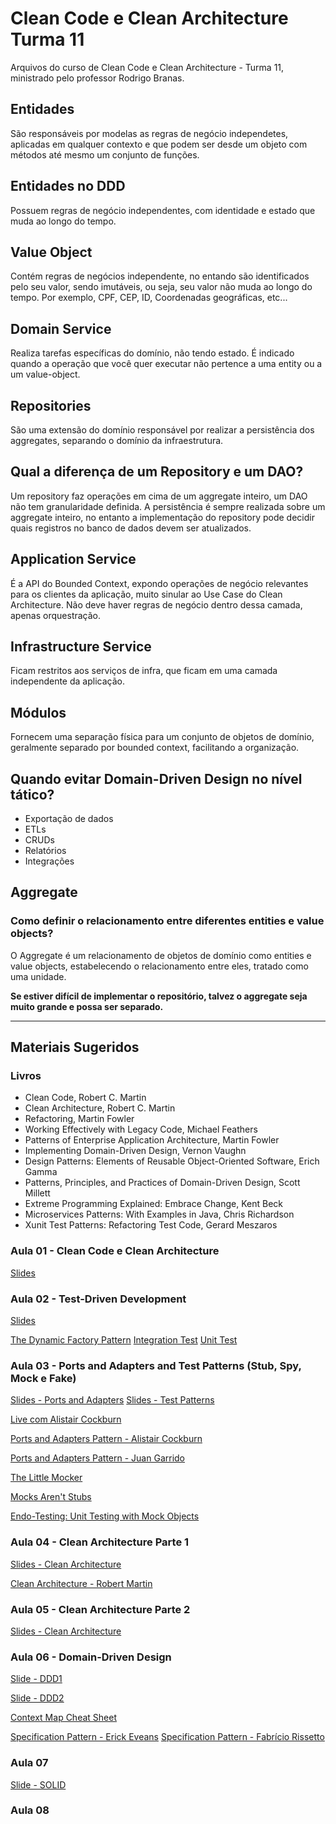 # Clean Code e Clean Architecture Turma 11

Arquivos do curso de Clean Code e Clean Architecture - Turma 11, ministrado pelo professor Rodrigo Branas.

## Entidades

São responsáveis por modelas as regras de negócio independetes, aplicadas em qualquer contexto e que podem ser desde um objeto com métodos até mesmo um conjunto de funções.

## Entidades no DDD

Possuem regras de negócio independentes, com identidade e estado que muda ao longo do tempo.

## Value Object

Contém regras de negócios independente, no entando são identificados pelo seu valor, sendo imutáveis, ou seja, seu valor não muda ao longo do tempo.
Por exemplo, CPF, CEP, ID, Coordenadas geográficas, etc...

## Domain Service

Realiza tarefas específicas do domínio, não tendo estado. É indicado quando a operação que você quer executar não pertence a uma entity ou a um value-object.

## Repositories

São uma extensão do domínio responsável por realizar a persistência dos aggregates, separando o domínio da infraestrutura.

## Qual a diferença de um Repository e um DAO?

Um repository faz operações em cima de um aggregate inteiro, um DAO não tem granularidade definida.
A persistência é sempre realizada sobre um aggregate inteiro, no entanto a implementação do repository pode decidir quais registros no banco de dados devem ser atualizados.

## Application Service

É a API do Bounded Context, expondo operações de negócio relevantes para os clientes da aplicação, muito sinular ao Use Case do Clean Architecture. Não deve haver regras de negócio dentro dessa camada, apenas orquestração.

## Infrastructure Service

Ficam restritos aos serviços de infra, que ficam em uma camada independente da aplicação.

## Módulos

Fornecem uma separação física para um conjunto de objetos de domínio, geralmente separado por bounded context, facilitando a organização.

## Quando evitar  Domain-Driven Design no nível tático?

- Exportação de dados
- ETLs
- CRUDs
- Relatórios
- Integrações

## Aggregate

### Como definir o **relacionamento** entre diferentes entities e value objects?

O Aggregate é um relacionamento de objetos de domínio como entities e value objects, estabelecendo o relacionamento entre eles, tratado como uma unidade.

**Se estiver difícil de implementar o repositório, talvez o aggregate seja muito grande e possa ser separado.**

<hr/>

## Materiais Sugeridos

### Livros

- Clean Code, Robert C. Martin
- Clean Architecture, Robert C. Martin
- Refactoring, Martin Fowler
- Working Effectively with Legacy Code, Michael Feathers
- Patterns of Enterprise Application Architecture, Martin Fowler
- Implementing Domain-Driven Design, Vernon Vaughn
- Design Patterns: Elements of Reusable Object-Oriented Software, Erich Gamma
- Patterns, Principles, and Practices of Domain-Driven Design, Scott Millett
- Extreme Programming Explained: Embrace Change, Kent Beck
- Microservices Patterns: With Examples in Java, Chris Richardson
- Xunit Test Patterns: Refactoring Test Code, Gerard Meszaros

### Aula 01 - Clean Code e Clean Architecture

[Slides](./resources/aula01/slide.pdf)

### Aula 02 - Test-Driven Development

[Slides](./resources/aula02/slide.pdf)

[The Dynamic Factory Pattern](./resources/aula02/TheDynamicFactoryPattern.pdf)
[Integration Test](https://martinfowler.com/bliki/IntegrationTest.html)
[Unit Test](https://martinfowler.com/bliki/UnitTest.html)

### Aula 03 - Ports and Adapters and Test Patterns (Stub, Spy, Mock e Fake)

[Slides - Ports and Adapters](./resources/aula03/slide.pdf)
[Slides - Test Patterns](./resources/aula03/test-patterns.pdf)

[Live com Alistair Cockburn](https://www.youtube.com/watch?v=AOIWUPjal60&ab_channel=RodrigoBranas)

[Ports and Adapters Pattern - Alistair Cockburn](https://web.archive.org/web/20060625193207/http://alistair.cockburn.us/crystal/articles/hpaaa/hexagonalportsandadaptersarchitecture.htm)

[Ports and Adapters Pattern - Juan Garrido](https://jmgarridopaz.github.io/content/hexagonalarchitecture.html)

[The Little Mocker](https://blog.cleancoder.com/uncle-bob/2014/05/14/TheLittleMocker.html)

[Mocks Aren't Stubs](https://martinfowler.com/articles/mocksArentStubs.html)

[Endo-Testing: Unit Testing with Mock Objects](./resources/aula03/MockObjectsFinal.PDF)

### Aula 04 - Clean Architecture Parte 1

[Slides - Clean Architecture](./resources/aula04/slide.pdf)

[Clean Architecture - Robert Martin](https://blog.cleancoder.com/uncle-bob/2012/08/13/the-clean-architecture.html)

### Aula 05 - Clean Architecture Parte 2

[Slides - Clean Architecture](./resources/aula05/slide.pdf)

### Aula 06 - Domain-Driven Design

[Slide - DDD1](./resources/aula06/slide-ddd-1.pdf)

[Slide - DDD2](./resources/aula06/slide-ddd-2.pdf)

[Context Map Cheat Sheet](./resources/aula06/context_map_cheat_sheet.png)

[Specification Pattern - Erick Eveans](./resources/aula06/specification-pattern.pdf)
[Specification Pattern - Fabrício Rissetto](http://www.fabriciorissetto.com/blog/specification-pattern/)

### Aula 07

[Slide - SOLID](./resources/aula07/slide.pdf)

### Aula 08
